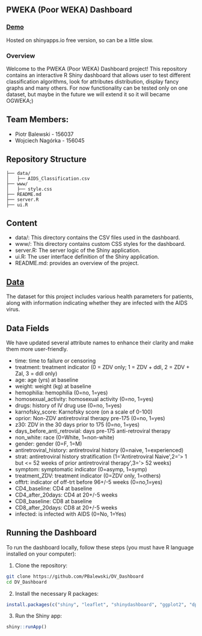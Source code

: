 ## PWEKA (Poor WEKA) Dashboard

### [Demo](https://pbalewski.shinyapps.io/PWEKA_Dashboard/)
Hosted on shinyapps.io free version, so can be a little slow.
### Overview
Welcome to the PWEKA (Poor WEKA) Dashboard project!
This repository contains an interactive R Shiny dashboard that allows user to test different classification algorithms, look for attributes distribution, display fancy graphs
and many others. For now functionality can be tested only on one dataset, but maybe in the future we will extend it so it will became OGWEKA;)

## Team Members:
- Piotr Balewski - 156037
- Wojciech Nagórka - 156045
## Repository Structure

```plaintext
├── data/
│   ├── AIDS_Classification.csv
├── www/
│   ├── style.css
├── README.md
├── server.R
├── ui.R
```
## Content

- data/: This directory contains the CSV files used in the dashboard.
- www/: This directory contains custom CSS styles for the dashboard.
- server.R: The server logic of the Shiny application.
- ui.R: The user interface definition of the Shiny application.
- README.md: provides an overview of the project.

## [Data](https://www.kaggle.com/datasets/aadarshvelu/aids-virus-infection-prediction)

The dataset for this project includes various health parameters for patients, along with information indicating whether they are infected with the AIDS virus.

## Data Fields
We have updated several attribute names to enhance their clarity and make them more user-friendly.
- time: time to failure or censoring
- treatment: treatment indicator (0 = ZDV only; 1 = ZDV + ddI, 2 = ZDV + Zal, 3 = ddI only)
- age: age (yrs) at baseline
- weight: weight (kg) at baseline
- hemophilia: hemophilia (0=no, 1=yes)
- homosexual_activity: homosexual activity (0=no, 1=yes)
- drugs: history of IV drug use (0=no, 1=yes)
- karnofsky_score: Karnofsky score (on a scale of 0-100)
- oprior: Non-ZDV antiretroviral therapy pre-175 (0=no, 1=yes)
- z30: ZDV in the 30 days prior to 175 (0=no, 1=yes)
- days_before_anti_retrovial: days pre-175 anti-retroviral therapy
- non_white: race (0=White, 1=non-white)
- gender: gender (0=F, 1=M)
- antiretroviral_history: antiretroviral history (0=naive, 1=experienced)
- strat: antiretroviral history stratification (1='Antiretroviral Naive',2='> 1 but <= 52 weeks of prior antiretroviral therapy',3='> 52 weeks)
- symptom: symptomatic indicator (0=asymp, 1=symp)
- treatment_ZDV: treatment indicator (0=ZDV only, 1=others)
- offtrt: indicator of off-trt before 96+/-5 weeks (0=no,1=yes)
- CD4_baseline: CD4 at baseline
- CD4_after_20days: CD4 at 20+/-5 weeks
- CD8_baseline: CD8 at baseline
- CD8_after_20days: CD8 at 20+/-5 weeks
- infected: is infected with AIDS (0=No, 1=Yes)

## Running the Dashboard
To run the dashboard locally, follow these steps (you must have R language installed on your computer):
1. Clone the repository:
 ```bash
git clone https://github.com/PBalewski/DV_Dashboard
cd DV_Dashboard
 ```
2. Install the necessary R packages:
```R
install.packages(c("shiny", "leaflet", "shinydashboard", "ggplot2", "dplyr", "randomForest", "rpart", "nnet", "caret", "mlr", "DT", "DALEX", "shinythemes", "pROC"))
```
3. Run the Shiny app:
```R
shiny::runApp()
```  
  
